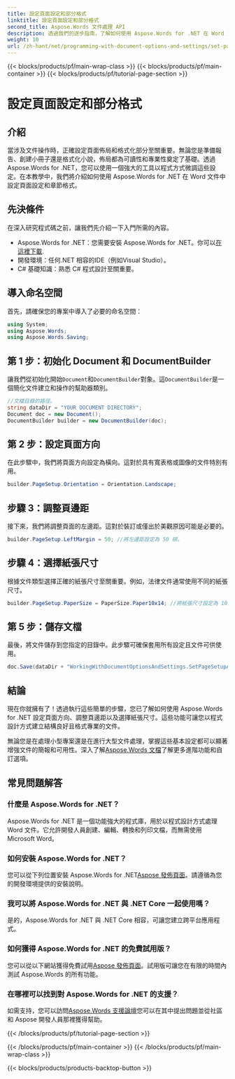 ```yaml
---
title: 設定頁面設定和部分格式
linktitle: 設定頁面設定和部分格式
second_title: Aspose.Words 文件處理 API
description: 透過我們的逐步指南，了解如何使用 Aspose.Words for .NET 在 Word 文件中設定頁面設定和章節格式。輕鬆增強文件的演示效果。
weight: 10
url: /zh-hant/net/programming-with-document-options-and-settings/set-page-setup-and-section-formatting/
---
```


{{< blocks/products/pf/main-wrap-class >}}
{{< blocks/products/pf/main-container >}}
{{< blocks/products/pf/tutorial-page-section >}}

# 設定頁面設定和部分格式

## 介紹

當涉及文件操作時，正確設定頁面佈局和格式化部分至關重要。無論您是準備報告、創建小冊子還是格式化小說，佈局都為可讀性和專業性奠定了基礎。透過 Aspose.Words for .NET，您可以使用一個強大的工具以程式方式微調這些設定。在本教學中，我們將介紹如何使用 Aspose.Words for .NET 在 Word 文件中設定頁面設定和章節格式。

## 先決條件

在深入研究程式碼之前，讓我們先介紹一下入門所需的內容。

-  Aspose.Words for .NET：您需要安裝 Aspose.Words for .NET。你可以[在這裡下載](https://releases.aspose.com/words/net/).
- 開發環境：任何.NET 相容的IDE（例如Visual Studio）。
- C# 基礎知識：熟悉 C# 程式設計至關重要。

## 導入命名空間

首先，請確保您的專案中導入了必要的命名空間：

```csharp
using System;
using Aspose.Words;
using Aspose.Words.Saving;
```

## 第 1 步：初始化 Document 和 DocumentBuilder

讓我們從初始化開始`Document`和`DocumentBuilder`對象。這`DocumentBuilder`是一個簡化文件建立和操作的幫助器類別。

```csharp
//文檔目錄的路徑。
string dataDir = "YOUR DOCUMENT DIRECTORY";
Document doc = new Document();
DocumentBuilder builder = new DocumentBuilder(doc);
```

## 第 2 步：設定頁面方向

在此步驟中，我們將頁面方向設定為橫向。這對於具有寬表格或圖像的文件特別有用。

```csharp
builder.PageSetup.Orientation = Orientation.Landscape;
```

## 步驟 3：調整頁邊距

接下來，我們將調整頁面的左邊距。這對於裝訂或僅出於美觀原因可能是必要的。

```csharp
builder.PageSetup.LeftMargin = 50; //將左邊距設定為 50 磅。
```

## 步驟 4：選擇紙張尺寸

根據文件類型選擇正確的紙張尺寸至關重要。例如，法律文件通常使用不同的紙張尺寸。

```csharp
builder.PageSetup.PaperSize = PaperSize.Paper10x14; //將紙張尺寸設定為 10x14 英吋。
```

## 第 5 步：儲存文檔

最後，將文件儲存到您指定的目錄中。此步驟可確保套用所有設定且文件可供使用。

```csharp
doc.Save(dataDir + "WorkingWithDocumentOptionsAndSettings.SetPageSetupAndSectionFormatting.docx");
```

## 結論

現在你就擁有了！透過執行這些簡單的步驟，您已了解如何使用 Aspose.Words for .NET 設定頁面方向、調整頁邊距以及選擇紙張尺寸。這些功能可讓您以程式設計方式建立結構良好且格式專業的文件。

無論您是在處理小型專案還是在進行大型文件處理，掌握這些基本設定都可以顯著增強文件的簡報和可用性。深入了解[Aspose.Words 文檔](https://reference.aspose.com/words/net/)了解更多進階功能和自訂選項。

## 常見問題解答

### 什麼是 Aspose.Words for .NET？

Aspose.Words for .NET 是一個功能強大的程式庫，用於以程式設計方式處理 Word 文件。它允許開發人員創建、編輯、轉換和列印文檔，而無需使用 Microsoft Word。

### 如何安裝 Aspose.Words for .NET？

您可以從下列位置安裝 Aspose.Words for .NET[Aspose 發佈頁面](https://releases.aspose.com/words/net/)。請遵循為您的開發環境提供的安裝說明。

### 我可以將 Aspose.Words for .NET 與 .NET Core 一起使用嗎？

是的，Aspose.Words for .NET 與 .NET Core 相容，可讓您建立跨平台應用程式。

### 如何獲得 Aspose.Words for .NET 的免費試用版？

您可以從以下網站獲得免費試用[Aspose 發佈頁面](https://releases.aspose.com/)。試用版可讓您在有限的時間內測試 Aspose.Words 的所有功能。

### 在哪裡可以找到對 Aspose.Words for .NET 的支援？

如需支持，您可以訪問[Aspose.Words 支援論壇](https://forum.aspose.com/c/words/8)您可以在其中提出問題並從社區和 Aspose 開發人員那裡獲得幫助。

{{< /blocks/products/pf/tutorial-page-section >}}

{{< /blocks/products/pf/main-container >}}
{{< /blocks/products/pf/main-wrap-class >}}

{{< blocks/products/products-backtop-button >}}
